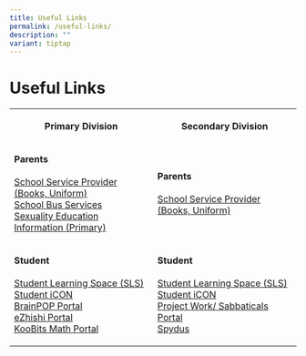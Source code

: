```yaml
---
title: Useful Links
permalink: /useful-links/
description: ""
variant: tiptap
---
```

<h1><strong>Useful Links</strong></h1>
<table>
<tbody>
<tr>
<th rowspan="1" colspan="1">
<p><strong>Primary Division</strong>
</p>
</th>
<th rowspan="1" colspan="1">
<p><strong>Secondary Division</strong>
</p>
</th>
</tr>
<tr>
<td rowspan="1" colspan="1">
<p><strong>Parents</strong> 
<br>
<br><a href="/school-service-providers/" rel="noopener noreferrer nofollow" target="_blank">School Service Provider (Books, Uniform)</a> 
<br><a href="/school-bus-service/" rel="noopener noreferrer nofollow" target="_blank">School Bus Services</a> 
<br><a href="/files/Sexuality_Education_Information_Primary.pdf" rel="noopener noreferrer nofollow" target="_blank">Sexuality Education Information (Primary)</a> 
<br>
</p>
</td>
<td rowspan="1" colspan="1">
<p><strong>Parents</strong> 
<br>
<br><a href="/school-service-providers/" rel="noopener noreferrer nofollow" target="_blank">School Service Provider (Books, Uniform)</a>
</p>
</td>
</tr>
<tr>
<td rowspan="1" colspan="1">
<p><strong>Student</strong> 
<br>
<br><a href="https://vle.learning.moe.edu.sg/login" rel="noopener noreferrer nofollow" target="_blank">Student Learning Space (SLS)</a> 
<br><a href="https://workspace.google.com/dashboard" rel="noopener noreferrer nofollow" target="_blank">Student iCON</a> 
<br><a href="https://www.brainpop.com/" rel="noopener noreferrer nofollow" target="_blank">BrainPOP Portal</a> 
<br><a href="https://www.ezhishi.net/Contents/" rel="noopener noreferrer nofollow" target="_blank">eZhishi Portal</a> 
<br><a href="https://member.koobits.com/" rel="noopener noreferrer nofollow" target="_blank">KooBits Math Portal</a> 
<br>
</p>
</td>
<td rowspan="1" colspan="1">
<p><strong>Student</strong> 
<br>
<br><a href="https://vle.learning.moe.edu.sg/login" rel="noopener noreferrer nofollow" target="_blank">Student Learning Space (SLS)</a> 
<br><a href="https://workspace.google.com" rel="noopener noreferrer nofollow" target="_blank">Student iCON</a> 
<br><a href="https://scgs.schoolhub.sg/" rel="noopener noreferrer nofollow" target="_blank">Project Work/ Sabbaticals Portal</a> 
<br><a href="https://schoolibrary.moe.edu.sg/singaporechinesegirlssec/cgi-bin/spydus.exe/MSGTRN/WPAC/HOME" rel="noopener noreferrer nofollow" target="_blank">Spydus</a> 
<br>
</p>
</td>
</tr>
</tbody>
</table>
<p></p>